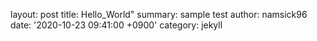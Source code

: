layout: post
title:  Hello_World"
summary: sample test
author: namsick96
date: '2020-10-23 09:41:00 +0900'
category: jekyll